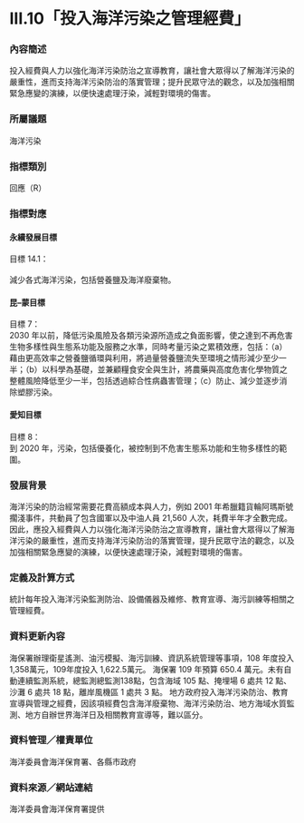 # III.10「投入海洋污染之管理經費」

### 內容簡述
投入經費與人力以強化海洋污染防治之宣導教育，讓社會大眾得以了解海洋污染的嚴重性，進而支持海洋污染防治的落實管理；提升民眾守法的觀念，以及加強相關緊急應變的演練，以便快速處理汙染，減輕對環境的傷害。

### 所屬議題
海洋污染
### 指標類別
回應（R）
### 指標對應
#### 永續發展目標
目標 14.1：<br>	
減少各式海洋污染，包括營養鹽及海洋廢棄物。
#### 昆–蒙目標
目標 7：<br>
2030 年以前，降低污染風險及各類污染源所造成之負面影響，使之達到不再危害生物多樣性與生態系功能及服務之水準，同時考量污染之累積效應，包括：（a）藉由更高效率之營養鹽循環與利用，將過量營養鹽流失至環境之情形減少至少一半；（b）以科學為基礎，並兼顧糧食安全與生計，將農藥與高度危害化學物質之整體風險降低至少一半，包括透過綜合性病蟲害管理；（c）防止、減少並逐步消除塑膠污染。
#### 愛知目標
目標 8：<br>
到 2020 年，污染，包括優養化，被控制到不危害生態系功能和生物多樣性的範圍。
### 發展背景
海洋污染的防治經常需要花費高額成本與人力，例如 2001 年希臘籍貨輪阿瑪斯號擱淺事件，共動員了包含國軍以及中油人員 21,560 人次，耗費半年才全數完成。因此，應投入經費與人力以強化海洋污染防治之宣導教育，讓社會大眾得以了解海洋污染的嚴重性，進而支持海洋污染防治的落實管理，提升民眾守法的觀念，以及加強相關緊急應變的演練，以便快速處理汙染，減輕對環境的傷害。
### 定義及計算方式
統計每年投入海洋污染監測防治、設備儀器及維修、教育宣導、海污訓練等相關之管理經費。
### 資料更新內容
海保署辦理衛星遙測、油污模擬、海污訓練、資訊系統管理等事項，108 年度投入 1,358萬元，109年度投入 1,622.5萬元。
海保署 109 年預算 650.4 萬元。未有自動連續監測系統，總監測總監測138點，包含海域 105 點、掩埋場 6 處共 12 點、沙灘 6 處共 18 點，離岸風機區 1 處共 3 點。
地方政府投入海洋污染防治、教育宣導與管理之經費，因該項經費包含海洋廢棄物、海洋污染防治、地方海域水質監測、地方自辦世界海洋日及相關教育宣導等，難以區分。
### 資料管理／權責單位
海洋委員會海洋保育署、各縣市政府
### 資料來源／網站連結
海洋委員會海洋保育署提供
